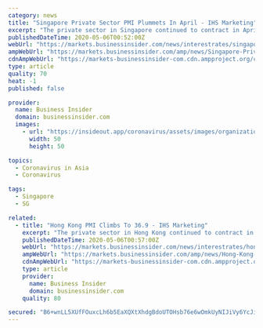 ```yaml
---
category: news
title: "Singapore Private Sector PMI Plummets In April - IHS Marketing"
excerpt: "The private sector in Singapore continued to contract in April, and at a faster rate, the latest survey from IHS Marketing revealed"
publishedDateTime: 2020-05-06T00:52:00Z
webUrl: "https://markets.businessinsider.com/news/interestrates/singapore-private-sector-pmi-plummets-in-april-ihs-marketing-1029168436"
ampWebUrl: "https://markets.businessinsider.com/amp/news/Singapore-Private-Sector-PMI-Plummets-In-April-IHS-Marketing-1029168436"
cdnAmpWebUrl: "https://markets-businessinsider-com.cdn.ampproject.org/c/s/markets.businessinsider.com/amp/news/Singapore-Private-Sector-PMI-Plummets-In-April-IHS-Marketing-1029168436"
type: article
quality: 70
heat: -1
published: false

provider:
  name: Business Insider
  domain: businessinsider.com
  images:
    - url: "https://insideout.app/coronavirus/assets/images/organizations/businessinsider.com-50x50.jpg"
      width: 50
      height: 50

topics:
  - Coronavirus in Asia
  - Coronavirus

tags:
  - Singapore
  - SG

related:
  - title: "Hong Kong PMI Climbs To 36.9 - IHS Marketing"
    excerpt: "The private sector in Hong Kong continued to contract in April, albeit at a slightly slower rate, the latest survey from IHS"
    publishedDateTime: 2020-05-06T00:57:00Z
    webUrl: "https://markets.businessinsider.com/news/interestrates/hong-kong-pmi-climbs-to-36-9-ihs-marketing-1029168441"
    ampWebUrl: "https://markets.businessinsider.com/amp/news/Hong-Kong-PMI-Climbs-To-36-9-IHS-Marketing-1029168441"
    cdnAmpWebUrl: "https://markets-businessinsider-com.cdn.ampproject.org/c/s/markets.businessinsider.com/amp/news/Hong-Kong-PMI-Climbs-To-36-9-IHS-Marketing-1029168441"
    type: article
    provider:
      name: Business Insider
      domain: businessinsider.com
    quality: 80

secured: "B6+wnLL5XUfFOuxcLh6b5EaXQXtXhdgBdoUTOHsb76e6wOmkUyNIJiVy6YcJimKjWbdk6qTlz4931tGCKrsxEjNSsiexQUC8XnxAw1PUlZ9l119nLXgzDUWRw2QhPTlCrGu3EGkfVNLA2KTEWtRpfJKbbwRP3B5XmlnG4Vig+ktAqJLxUhC2Cn1MNOhBS2fQ/fIv3PV+87ejUunGSSnv4JO8WDzODwhUmuu3MioW48OPwaN0HbdXusdqHBuCzI6olBoQFj9EZqS+wsikcBr8aLSCuxw1iUrSsiLyH3/0tny7SfiM6gqyWl0UM7Z+/fkD;ZqjQsl3GjlZSsDELlplmyw=="
---
```


